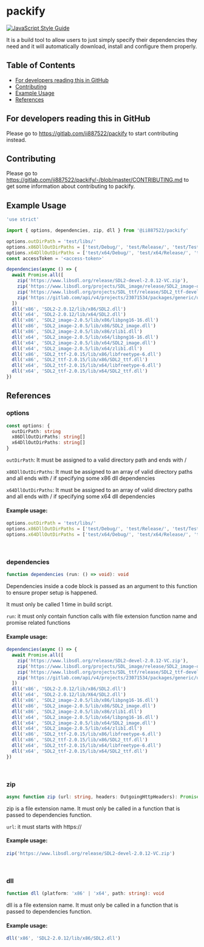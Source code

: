 # packify
[![JavaScript Style Guide](https://img.shields.io/badge/code_style-standard-brightgreen.svg)](https://standardjs.com)

It is a build tool to allow users to just simply specify their dependencies they need and it will automatically download, install and configure them properly.

## Table of Contents
- [For developers reading this in GitHub](https://gitlab.com/ii887522/packify#for-developers-reading-this-in-github)
- [Contributing](https://gitlab.com/ii887522/packify#contributing)
- [Example Usage](https://gitlab.com/ii887522/packify#example-usage)
- [References](https://gitlab.com/ii887522/packify#references)

## For developers reading this in GitHub
Please go to https://gitlab.com/ii887522/packify to start contributing instead.

## Contributing
Please go to https://gitlab.com/ii887522/packify/-/blob/master/CONTRIBUTING.md to get some information about contributing to packify.

## Example Usage
```js
'use strict'

import { options, dependencies, zip, dll } from '@ii887522/packify'

options.outDirPath = 'test/libs/'
options.x86DllOutDirPaths = ['test/Debug/', 'test/Release/', 'test/Test/']
options.x64DllOutDirPaths = ['test/x64/Debug/', 'test/x64/Release/', 'test/x64/Test/']
const accessToken = '<access-token>'

dependencies(async () => {
  await Promise.all([
    zip('https://www.libsdl.org/release/SDL2-devel-2.0.12-VC.zip'),
    zip('https://www.libsdl.org/projects/SDL_image/release/SDL2_image-devel-2.0.5-VC.zip'),
    zip('https://www.libsdl.org/projects/SDL_ttf/release/SDL2_ttf-devel-2.0.15-VC.zip'),
    zip('https://gitlab.com/api/v4/projects/23071534/packages/generic/utfcpp/3.1.2/utfcpp-3.1.2.zip', { 'PRIVATE-TOKEN': accessToken })
  ])
  dll('x86', 'SDL2-2.0.12/lib/x86/SDL2.dll')
  dll('x64', 'SDL2-2.0.12/lib/x64/SDL2.dll')
  dll('x86', 'SDL2_image-2.0.5/lib/x86/libpng16-16.dll')
  dll('x86', 'SDL2_image-2.0.5/lib/x86/SDL2_image.dll')
  dll('x86', 'SDL2_image-2.0.5/lib/x86/zlib1.dll')
  dll('x64', 'SDL2_image-2.0.5/lib/x64/libpng16-16.dll')
  dll('x64', 'SDL2_image-2.0.5/lib/x64/SDL2_image.dll')
  dll('x64', 'SDL2_image-2.0.5/lib/x64/zlib1.dll')
  dll('x86', 'SDL2_ttf-2.0.15/lib/x86/libfreetype-6.dll')
  dll('x86', 'SDL2_ttf-2.0.15/lib/x86/SDL2_ttf.dll')
  dll('x64', 'SDL2_ttf-2.0.15/lib/x64/libfreetype-6.dll')
  dll('x64', 'SDL2_ttf-2.0.15/lib/x64/SDL2_ttf.dll')
})
```

## References

### **options**
```ts
const options: {
  outDirPath: string
  x86DllOutDirPaths: string[]
  x64DllOutDirPaths: string[]
}
```
`outDirPath`: It must be assigned to a valid directory path and ends with /

`x86DllOutDirPaths`: It must be assigned to an array of valid directory paths and all ends with / if specifying some x86 dll dependencies

`x64DllOutDirPaths`: It must be assigned to an array of valid directory paths and all ends with / if specifying some x64 dll dependencies
#### **Example usage:**
```ts
options.outDirPath = 'test/libs/'
options.x86DllOutDirPaths = ['test/Debug/', 'test/Release/', 'test/Test/']
options.x64DllOutDirPaths = ['test/x64/Debug/', 'test/x64/Release/', 'test/x64/Test/']
```
<br />

### **dependencies**
```ts
function dependencies (run: () => void): void
```
Dependencies inside a code block is passed as an argument to this function to ensure proper setup is happened.

It must only be called 1 time in build script.

`run`: it must only contain function calls with file extension function name and promise related functions
#### **Example usage:**
```ts
dependencies(async () => {
  await Promise.all([
    zip('https://www.libsdl.org/release/SDL2-devel-2.0.12-VC.zip'),
    zip('https://www.libsdl.org/projects/SDL_image/release/SDL2_image-devel-2.0.5-VC.zip'),
    zip('https://www.libsdl.org/projects/SDL_ttf/release/SDL2_ttf-devel-2.0.15-VC.zip'),
    zip('https://gitlab.com/api/v4/projects/23071534/packages/generic/utfcpp/3.1.2/utfcpp-3.1.2.zip', { 'PRIVATE-TOKEN': accessToken })
  ])
  dll('x86', 'SDL2-2.0.12/lib/x86/SDL2.dll')
  dll('x64', 'SDL2-2.0.12/lib/X64/SDL2.dll')
  dll('x86', 'SDL2_image-2.0.5/lib/x86/libpng16-16.dll')
  dll('x86', 'SDL2_image-2.0.5/lib/x86/SDL2_image.dll')
  dll('x86', 'SDL2_image-2.0.5/lib/x86/zlib1.dll')
  dll('x64', 'SDL2_image-2.0.5/lib/x64/libpng16-16.dll')
  dll('x64', 'SDL2_image-2.0.5/lib/x64/SDL2_image.dll')
  dll('x64', 'SDL2_image-2.0.5/lib/x64/zlib1.dll')
  dll('x86', 'SDL2_ttf-2.0.15/lib/x86/libfreetype-6.dll')
  dll('x86', 'SDL2_ttf-2.0.15/lib/x86/SDL2_ttf.dll')
  dll('x64', 'SDL2_ttf-2.0.15/lib/x64/libfreetype-6.dll')
  dll('x64', 'SDL2_ttf-2.0.15/lib/x64/SDL2_ttf.dll')
})
```
<br />

### **zip**
```ts
async function zip (url: string, headers: OutgoingHttpHeaders): Promise<void>
```
zip is a file extension name. It must only be called in a function that is passed to dependencies function.

`url`: it must starts with https://
#### **Example usage:**
```ts
zip('https://www.libsdl.org/release/SDL2-devel-2.0.12-VC.zip')
```
<br />

### **dll**
```ts
function dll (platform: 'x86' | 'x64', path: string): void
```
dll is a file extension name. It must only be called in a function that is passed to dependencies function.
#### **Example usage:**
```ts
dll('x86', 'SDL2-2.0.12/lib/x86/SDL2.dll')
```
